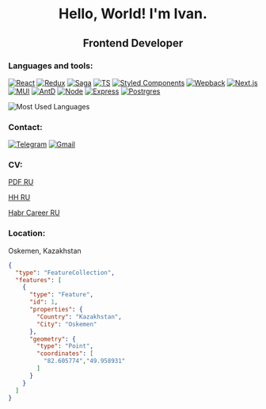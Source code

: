<h1 align="center">Hello, World! I'm Ivan.</h1>

<h2 align="center">Frontend Developer</h3>

### Languages and tools:

[![React](https://img.shields.io/badge/React-20232A?style=for-the-badge&logo=react&logoColor=61DAFB)](https://reactjs.org/)
[![Redux](https://img.shields.io/badge/Redux-593D88?style=for-the-badge&logo=redux&logoColor=white)](https://redux.js.org/)
[![Saga](https://img.shields.io/badge/Redux%20saga-86D46B?style=for-the-badge&logo=redux%20saga&logoColor=999999)](https://redux-saga.js.org/)
[![TS](https://img.shields.io/badge/TypeScript-007ACC?style=for-the-badge&logo=typescript&logoColor=white)](https://www.typescriptlang.org/)
[![Styled Components](https://img.shields.io/badge/styled--components-DB7093?style=for-the-badge&logo=styled-components&logoColor=white)](https://styled-components.com/)
[![Wepback](https://img.shields.io/badge/Webpack-8DD6F9?style=for-the-badge&logo=Webpack&logoColor=white)](https://webpack.js.org/)
[![Next.js](https://img.shields.io/badge/next.js-000000?style=for-the-badge&logo=nextdotjs&logoColor=white)](https://nextjs.org/)
[![MUI](https://img.shields.io/badge/Material%20UI-007FFF?style=for-the-badge&logo=mui&logoColor=white)](https://mui.com/)
[![AntD](https://img.shields.io/badge/Ant%20Design-1890FF?style=for-the-badge&logo=antdesign&logoColor=white)](https://ant.design/)
[![Node](https://img.shields.io/badge/Node.js-339933?style=for-the-badge&logo=nodedotjs&logoColor=white)](https://nodejs.org/)
[![Express](https://img.shields.io/badge/Express.js-000000?style=for-the-badge&logo=express&logoColor=white)](https://expressjs.com/)
[![Postrgres](https://img.shields.io/badge/PostgreSQL-316192?style=for-the-badge&logo=postgresql&logoColor=white)](https://www.postgresql.org/)

![Most Used Languages](https://github-readme-stats.vercel.app/api/top-langs/?username=eone666&layout=compact&theme=codeSTACKr)

### Contact:

[![Telegram](https://img.shields.io/badge/Telegram-2CA5E0?style=for-the-badge&logo=telegram&logoColor=white)](https://t.me/eone666)
[![Gmail](https://img.shields.io/badge/Gmail-D14836?style=for-the-badge&logo=gmail&logoColor=white)](mailto:eone.ukg@gmail.com)

### CV:

[PDF RU](https://raw.githubusercontent.com/eone666/CV/main/CV.pdf)

[HH RU](https://hh.kz/resume/67ba7803ff0af37f680039ed1f66304e446c58)

[Habr Career RU](https://career.habr.com/eone666)


### Location:

Oskemen, Kazakhstan

```geojson
{
  "type": "FeatureCollection",
  "features": [
    {
      "type": "Feature",
      "id": 1,
      "properties": {
        "Country": "Kazakhstan",
        "City": "Oskemen"
      },
      "geometry": {
        "type": "Point",
        "coordinates": [
          "82.605774","49.958931"
        ]
      }
    }
  ]
}
```

